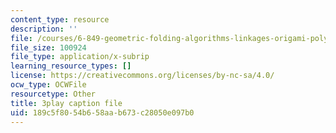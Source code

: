 ```yaml
---
content_type: resource
description: ''
file: /courses/6-849-geometric-folding-algorithms-linkages-origami-polyhedra-fall-2012/189c5f8054b658aab673c28050e097b0_usWjdV0-Jg0.vtt
file_size: 100924
file_type: application/x-subrip
learning_resource_types: []
license: https://creativecommons.org/licenses/by-nc-sa/4.0/
ocw_type: OCWFile
resourcetype: Other
title: 3play caption file
uid: 189c5f80-54b6-58aa-b673-c28050e097b0
---
```

